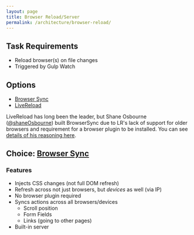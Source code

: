 ```yaml
---
layout: page
title: Browser Reload/Server
permalink: /architecture/browser-reload/
---
```


## Task Requirements

* Reload browser(s) on file changes
* Triggered by Gulp Watch

## Options
* [Browser Sync](http://browsersync.io)
* [LiveReload](http://livereload.com)

LiveReload has long been the leader, but Shane Osbourne ([@shaneOsbourne](http://twitter.com/shaneOsbourne)) built BrowserSync due to LR's lack of support for older browsers and requirement for a browser plugin to be installed. You can see [details of his reasoning here](http://css-tricks.com/cross-browser-css-injection).

## Choice: [Browser Sync](http://browsersync.io)
### Features
* Injects CSS changes (not full DOM refresh)
* Refresh across not just browsers, but *devices* as well (via IP)
* No browser plugin required
* Syncs actions across all browsers/devices
	* Scroll position
	* Form Fields
	* Links (going to other pages)
* Built-in  server
